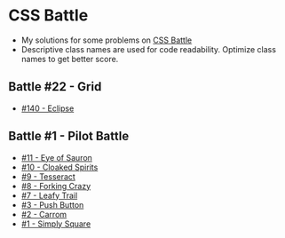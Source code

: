 # CSS Battle

- My solutions for some problems on [CSS Battle](https://cssbattle.dev/)
- Descriptive class names are used for code readability. Optimize class names to get better score.

## Battle #22 - Grid

- [#140 - Eclipse](https://github.com/anjantalatam/cssbattle/blob/master/solutions/22-Grid/140-Eclipse.md)

## Battle #1 - Pilot Battle

- [#11 - Eye of Sauron](https://github.com/anjantalatam/cssbattle/blob/master/solutions/1-PilotBattle/11-EyeOfSauron.md)
- [#10 - Cloaked Spirits](https://github.com/anjantalatam/cssbattle/blob/master/solutions/1-PilotBattle/10-CloakedSpirits.md)
- [#9 - Tesseract](https://github.com/anjantalatam/cssbattle/blob/master/solutions/1-PilotBattle/9-Tesseract.md)
- [#8 - Forking Crazy](https://github.com/anjantalatam/cssbattle/blob/master/solutions/1-PilotBattle/8-ForkingCrazy.md)
- [#7 - Leafy Trail](https://github.com/anjantalatam/cssbattle/blob/master/solutions/1-PilotBattle/7-LeafyTrial.md)
- [#3 - Push Button](https://github.com/anjantalatam/cssbattle/blob/master/solutions/1-PilotBattle/3-PushButton.md)
- [#2 - Carrom](https://github.com/anjantalatam/cssbattle/blob/master/solutions/1-PilotBattle/2-Carrom.md)
- [#1 - Simply Square](https://github.com/anjantalatam/cssbattle/blob/master/solutions/1-PilotBattle/1-SimplySquare.md)
